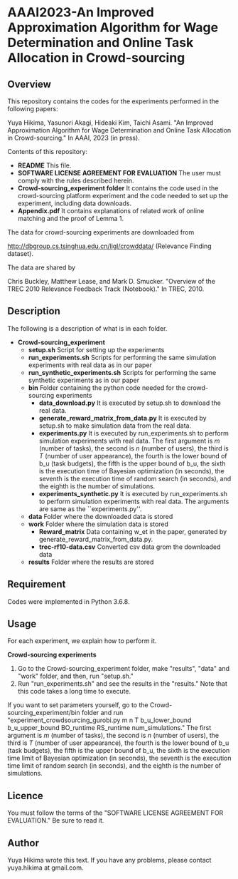 # AAAI2023-An Improved Approximation Algorithm for Wage Determination and Online Task Allocation in Crowd-sourcing

## Overview
This repository contains the codes for the experiments performed in the following papers:
  
Yuya Hikima, Yasunori Akagi, Hideaki Kim, Taichi Asami. "An Improved Approximation Algorithm for Wage Determination and Online Task Allocation in Crowd-sourcing." In AAAI, 2023 (in press).
  
Contents of this repository:
- **README** This file.
- **SOFTWARE LICENSE AGREEMENT FOR EVALUATION** The user must comply with the rules described herein.
- **Crowd-sourcing_experiment folder** It contains the code used in the crowd-sourcing platform experiment and the code needed to set up the experiment, including data downloads.
- **Appendix.pdf** It contains explanations of related work of online matching and the proof of Lemma 1.

The data for crowd-sourcing experiments are downloaded from
  
http://dbgroup.cs.tsinghua.edu.cn/ligl/crowddata/ (Relevance Finding dataset).
  
The data are shared by
  
Chris Buckley, Matthew Lease, and Mark D. Smucker. "Overview of the TREC 2010 Relevance Feedback Track (Notebook)." In TREC, 2010.

## Description

The following is a description of what is in each folder.
- **Crowd-sourcing_experiment** 
  - **setup.sh** Script for setting up the experiments
  - **run_experiments.sh** Scripts for performing the same simulation experiments with real data as in our paper
  - **run_synthetic_experiments.sh** Scripts for performing the same synthetic experiments as in our paper
  - **bin** Folder containing the python code needed for the crowd-sourcing experiments
    - **data_download.py** It is executed by setup.sh to download the real data.
    - **generate_reward_matrix_from_data.py** It is executed by setup.sh to make simulation data from the real data.
    - **experiments.py** It is executed by run_experiments.sh to perform simulation experiments with real data. The first argument is $m$ (number of tasks), the second is $n$ (number of users), the third is $T$ (number of user appearance), the fourth is the lower bound of b_u (task budgets), the fifth is the upper bound of b_u, the sixth is the execution time of Bayesian optimization (in seconds), the seventh is the execution time of random search (in seconds), and the eighth is the number of simulations.
    - **experiments_synthetic.py** It is executed by run_experiments.sh to perform simulation experiments with real data. The arguments are same as the ``experiments.py''.
  - **data** Folder where the downloaded data is stored
  - **work** Folder where the simulation data is stored
    - **Reward_matrix** Data containing w_et in the paper, generated by generate_reward_matrix_from_data.py.
    - **trec-rf10-data.csv** Converted csv data grom the downloaded data
  - **results** Folder where the results are stored

## Requirement
Codes were implemented in Python 3.6.8.

## Usage
For each experiment, we explain how to perform it.

**Crowd-sourcing experiments** 
1. Go to the Crowd-sourcing_experiment folder, make "results", "data" and "work" folder, and then, run "setup.sh."
1. Run "run_experiments.sh" and see the results in the "results." Note that this code takes a long time to execute.
  
If you want to set parameters yourself, go to the Crowd-sourcing_experiment/bin folder and run "experiment_crowdsourcing_gurobi.py m n T b_u_lower_bound b_u_upper_bound BO_runtime RS_runtime num_simulations."
The first argument is $m$ (number of tasks), the second is $n$ (number of users), the third is $T$ (number of user appearance), the fourth is the lower bound of b_u (task budgets), the fifth is the upper bound of b_u, the sixth is the execution time limit of Bayesian optimization (in seconds), the seventh is the execution time limit of random search (in seconds), and the eighth is the number of simulations.

## Licence
You must follow the terms of the "SOFTWARE LICENSE AGREEMENT FOR EVALUATION."
Be sure to read it.

## Author
Yuya Hikima wrote this text.
If you have any problems, please contact yuya.hikima at gmail.com.

